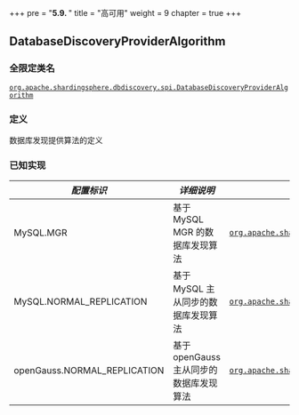+++
pre = "<b>5.9. </b>"
title = "高可用"
weight = 9
chapter = true
+++

## DatabaseDiscoveryProviderAlgorithm

### 全限定类名

[`org.apache.shardingsphere.dbdiscovery.spi.DatabaseDiscoveryProviderAlgorithm`](https://github.com/apache/shardingsphere/blob/master/shardingsphere-features/shardingsphere-db-discovery/shardingsphere-db-discovery-api/src/main/java/org/apache/shardingsphere/dbdiscovery/spi/DatabaseDiscoveryProviderAlgorithm.java)

### 定义

数据库发现提供算法的定义

### 已知实现

| *配置标识*                     | *详细说明*                                     | *全限定类名*                  |
| ---------------------------- | -----------------------------------------------| ---------------------------- |
| MySQL.MGR                    | 基于 MySQL MGR 的数据库发现算法                   | [`org.apache.shardingsphere.dbdiscovery.mysql.type.MGRMySQLDatabaseDiscoveryProviderAlgorithm`](https://github.com/apache/shardingsphere/blob/master/shardingsphere-features/shardingsphere-db-discovery/shardingsphere-db-discovery-provider/shardingsphere-db-discovery-mysql/src/main/java/org/apache/shardingsphere/dbdiscovery/mysql/type/MGRMySQLDatabaseDiscoveryProviderAlgorithm.java) |
| MySQL.NORMAL_REPLICATION     | 基于 MySQL 主从同步的数据库发现算法                | [`org.apache.shardingsphere.dbdiscovery.mysql.type.MySQLNormalReplicationDatabaseDiscoveryProviderAlgorithm`](https://github.com/apache/shardingsphere/blob/master/shardingsphere-features/shardingsphere-db-discovery/shardingsphere-db-discovery-provider/shardingsphere-db-discovery-mysql/src/main/java/org/apache/shardingsphere/dbdiscovery/mysql/type/MySQLNormalReplicationDatabaseDiscoveryProviderAlgorithm.java) |
| openGauss.NORMAL_REPLICATION | 基于 openGauss 主从同步的数据库发现算法            | [`org.apache.shardingsphere.dbdiscovery.opengauss.OpenGaussNormalReplicationDatabaseDiscoveryProviderAlgorithm`](https://github.com/apache/shardingsphere/blob/master/shardingsphere-features/shardingsphere-db-discovery/shardingsphere-db-discovery-provider/shardingsphere-db-discovery-opengauss/src/main/java/org/apache/shardingsphere/dbdiscovery/opengauss/OpenGaussNormalReplicationDatabaseDiscoveryProviderAlgorithm.java) |
